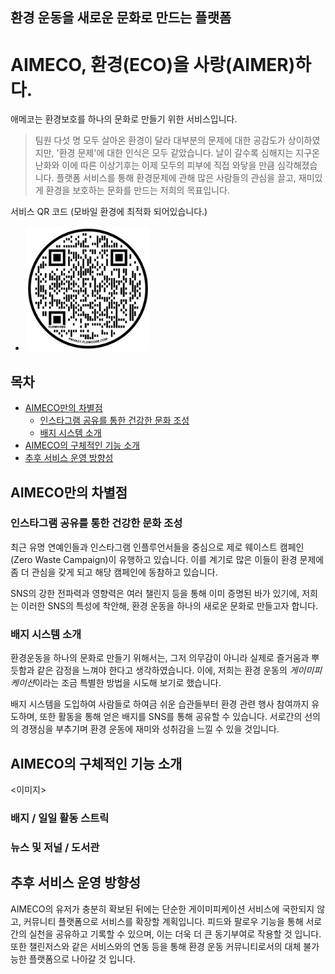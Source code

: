 ## 환경 운동을 새로운 문화로 만드는 플랫폼

# AIMECO, 환경(ECO)을 사랑(AIMER)하다.

애메코는 환경보호를 하나의 문화로 만들기 위한 서비스입니다.

> 팀원 다섯 명 모두 살아온 환경이 달라 대부분의 문제에 대한 공감도가 상이하였지만, '환경 문제'에 대한 인식은 모두 같았습니다. 날이 갈수록 심해지는 지구온난화와 이에 따른 이상기후는 이제 모두의 피부에 직접 와닿을 만큼 심각해졌습니다. 플랫폼 서비스를 통해 환경문제에 관해 많은 사람들의 관심을 끌고, 재미있게 환경을 보호하는 문화를 만드는 저희의 목표입니다.

서비스 QR 코드 (모바일 환경에 최적화 되어있습니다.)

- <img src="https://raw.githubusercontent.com/woog2roid/devel5pers-connecthon/main/docs/QRcode.png" alt="QR코드" style="width: 200px;"/>

## 목차

- [AIMECO만의 차별점](#AIMECO만의-차별점)
  - [인스타그램 공유를 통한 건강한 문화 조성](#인스타그램-공유를-통한-건강한-문화-조성)
  - [배지 시스템 소개](#배지-시스템-소개)
- [AIMECO의 구체적인 기능 소개](#AIMECO의-구체적인-기능-소개)
- [추후 서비스 운영 방향성](#추후-서비스-운영-방향성)

## AIMECO만의 차별점

### 인스타그램 공유를 통한 건강한 문화 조성

최근 유명 연예인들과 인스타그램 인플루언서들을 중심으로 제로 웨이스트 캠페인(Zero Waste Campaign)이 유행하고 있습니다. 이를 계기로 많은 이들이 환경 문제에 좀 더 관심을 갖게 되고 해당 캠페인에 동참하고 있습니다.

SNS의 강한 전파력과 영향력은 여러 챌린지 등을 통해 이미 증명된 바가 있기에, 저희는 이러한 SNS의 특성에 착안해, 환경 운동을 하나의 새로운 문화로 만들고자 합니다.

### 배지 시스템 소개

환경운동을 하나의 문화로 만들기 위해서는, 그저 의무감이 아니라 실제로 즐거움과 뿌듯함과 같은 감정을 느껴야 한다고 생각하였습니다. 이에, 저희는 환경 운동의 *게이미피케이션*이라는 조금 특별한 방법을 시도해 보기로 했습니다.

배지 시스템을 도입하여 사람들로 하여금 쉬운 습관들부터 환경 관련 행사 참여까지 유도하며, 또한 활동을 통해 얻은 배지를 SNS를 통해 공유할 수 있습니다. 서로간의 선의의 경쟁심을 부추기며 환경 운동에 재미와 성취감을 느낄 수 있을 것입니다.

## AIMECO의 구체적인 기능 소개

<이미지>

### 배지 / 일일 활동 스트릭

### 뉴스 및 저널 / 도서관

## 추후 서비스 운영 방향성

AIMECO의 유저가 충분히 확보된 뒤에는 단순한 게이미피케이션 서비스에 국한되지 않고, 커뮤니티 플랫폼으로 서비스를 확장할 계획입니다. 피드와 팔로우 기능을 통해 서로간의 실천을 공유하고 기록할 수 있으며, 이는 더욱 더 큰 동기부여로 작용할 것 입니다. 또한 챌린저스와 같은 서비스와의 연동 등을 통해 환경 운동 커뮤니티로서의 대체 불가능한 플랫폼으로 나아갈 것 입니다.
